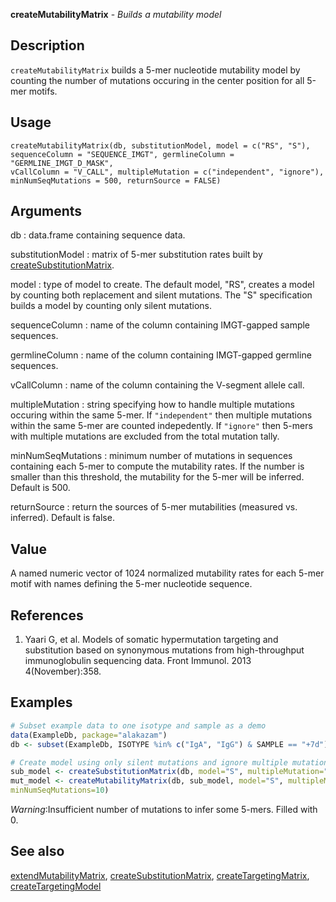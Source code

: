 





**createMutabilityMatrix** - *Builds a mutability model*

Description
--------------------

`createMutabilityMatrix` builds a 5-mer nucleotide mutability model by counting 
the number of mutations occuring in the center position for all 5-mer motifs.


Usage
--------------------
```
createMutabilityMatrix(db, substitutionModel, model = c("RS", "S"),
sequenceColumn = "SEQUENCE_IMGT", germlineColumn = "GERMLINE_IMGT_D_MASK",
vCallColumn = "V_CALL", multipleMutation = c("independent", "ignore"),
minNumSeqMutations = 500, returnSource = FALSE)
```

Arguments
-------------------

db
:   data.frame containing sequence data.

substitutionModel
:   matrix of 5-mer substitution rates built by 
[createSubstitutionMatrix](createSubstitutionMatrix.md).

model
:   type of model to create. The default model, "RS", creates 
a model by counting both replacement and silent mutations.
The "S" specification builds a model by counting only 
silent mutations.

sequenceColumn
:   name of the column containing IMGT-gapped sample sequences.

germlineColumn
:   name of the column containing IMGT-gapped germline sequences.

vCallColumn
:   name of the column containing the V-segment allele call.

multipleMutation
:   string specifying how to handle multiple mutations occuring 
within the same 5-mer. If `"independent"` then multiple 
mutations within the same 5-mer are counted indepedently. 
If `"ignore"` then 5-mers with multiple mutations are 
excluded from the total mutation tally.

minNumSeqMutations
:   minimum number of mutations in sequences containing each 5-mer
to compute the mutability rates. If the number is smaller 
than this threshold, the mutability for the 5-mer will be 
inferred. Default is 500.

returnSource
:   return the sources of 5-mer mutabilities (measured vs.
inferred). Default is false.



Value
-------------------

A named numeric vector of 1024 normalized mutability rates for each 5-mer 
motif with names defining the 5-mer nucleotide sequence.

References
-------------------


1. Yaari G, et al. Models of somatic hypermutation targeting and substitution based
on synonymous mutations from high-throughput immunoglobulin sequencing data. 
Front Immunol. 2013 4(November):358.
 



Examples
-------------------

```R
# Subset example data to one isotype and sample as a demo
data(ExampleDb, package="alakazam")
db <- subset(ExampleDb, ISOTYPE %in% c("IgA", "IgG") & SAMPLE == "+7d")

# Create model using only silent mutations and ignore multiple mutations
sub_model <- createSubstitutionMatrix(db, model="S", multipleMutation="ignore")
mut_model <- createMutabilityMatrix(db, sub_model, model="S", multipleMutation="ignore",
minNumSeqMutations=10)
```

*Warning*:Insufficient number of mutations to infer some 5-mers. Filled with 0. 

See also
-------------------

[extendMutabilityMatrix](extendMutabilityMatrix.md), [createSubstitutionMatrix](createSubstitutionMatrix.md), 
[createTargetingMatrix](createTargetingMatrix.md), [createTargetingModel](createTargetingModel.md)



